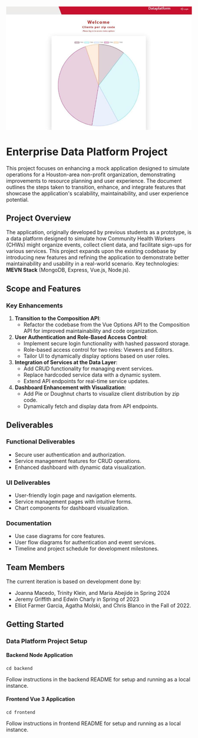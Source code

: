 ![Screenshot 2024-12-24 at 10 24 06 PM](398512429-b71af6f2-089b-4e80-9f96-f426f7773ac3.png)

# Enterprise Data Platform Project
This project focuses on enhancing a mock application designed to simulate operations for a Houston-area non-profit organization, demonstrating improvements to resource planning and user experience. The document outlines the steps taken to transition, enhance, and integrate features that showcase the application's scalability, maintainability, and user experience potential.

## Project Overview
The application, originally developed by previous students as a prototype, is a data platform designed to simulate how Community Health Workers (CHWs) might organize events, collect client data, and facilitate sign-ups for various services. This project expands upon the existing codebase by introducing new features and refining the application to demonstrate better maintainability and usability in a real-world scenario.
Key technologies: **MEVN Stack** (MongoDB, Express, Vue.js, Node.js).

## Scope and Features
### Key Enhancements
1. **Transition to the Composition API**:
   - Refactor the codebase from the Vue Options API to the Composition API for improved maintainability and code organization.
2. **User Authentication and Role-Based Access Control**:
   - Implement secure login functionality with hashed password storage.
   - Role-based access control for two roles: Viewers and Editors.
   - Tailor UI to dynamically display options based on user roles.
3. **Integration of Services at the Data Layer**:
   - Add CRUD functionality for managing event services.
   - Replace hardcoded service data with a dynamic system.
   - Extend API endpoints for real-time service updates.
4. **Dashboard Enhancement with Visualization**:
   - Add Pie or Doughnut charts to visualize client distribution by zip code.
   - Dynamically fetch and display data from API endpoints.

## Deliverables
### Functional Deliverables
- Secure user authentication and authorization.
- Service management features for CRUD operations.
- Enhanced dashboard with dynamic data visualization.

### UI Deliverables
- User-friendly login page and navigation elements.
- Service management pages with intuitive forms.
- Chart components for dashboard visualization.

### Documentation
- Use case diagrams for core features.
- User flow diagrams for authentication and event services.
- Timeline and project schedule for development milestones.

## Team Members
The current iteration is based on development done by:
* Joanna Macedo, Trinity Klein, and Maria Abejide in Spring 2024
* Jeremy Griffith and Edwin Charly in Spring of 2023
* Elliot Farmer Garcia, Agatha	Molski, and Chris Blanco in the Fall of 2022.
  
## Getting Started
### Data Platform Project Setup
#### Backend Node Application
```
cd backend
```
Follow instructions in the backend README for setup and running as a local instance.

#### Frontend Vue 3 Application
```
cd frontend
```
Follow instructions in frontend README for setup and running as a local instance.


